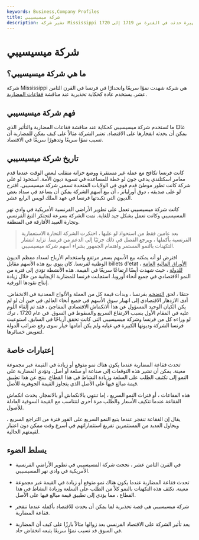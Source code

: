 ```yaml
---
keywords: Business,Company Profiles
title: شركة ميسيسيبي
description: تشير شركة Mississippi إلى مثال على فقاعة مضاربة شهيرة حدثت في الفترة من 1719 إلى 1720.
---
```


# شركة ميسيسيبي
## ما هي شركة ميسيسيبي؟

شركة Mississippi هي شركة شهدت نموًا سريعًا وانحدارًا في فرنسا في القرن الثامن عشر. يستخدم عادة كحكاية تحذيرية عند مناقشة [فقاعات المضاربة](/speculativebubble).

## فهم شركة ميسيسيبي

غالبًا ما تُستخدم شركة ميسيسيبي كحكاية عند مناقشة فقاعات المضاربة والتأثير الذي يمكن أن يحدثه انفجارها على الاقتصاد. تعتبر الشركة مثالاً على كيف يمكن للمضاربة أن تسبب نموًا سريعًا وتدهورًا سريعًا في الاقتصاد.

## تاريخ شركة ميسيسيبي

كانت فرنسا تكافح مع عملة غير مستقرة ووضع خزانة متقلب لبعض الوقت عندما قدم مغامر اسكتلندي يدعى جون لو خطة للمساعدة في تسوية ديون الأمة. استحوذ لو على شركة كانت تطور موطئ قدم قوي في الولايات المتحدة تسمى شركة ميسيسيبي. اقترح لو على صديقه ، دوق أورليانز ، أن بيع أسهم الشركة يمكن أن يساعد في سداد بعض الديون التي تكبدتها فرنسا في عهد الملك لويس الرابع عشر.

كانت شركة ميسيسيبي تعمل على تطوير الأراضي الفرنسية الأمريكية في وادي نهر المسيسيبي وكانت تعمل بشكل جيد للغاية. نمت الشركة بسرعة لتحتكر التبغ الفرنسي وتجارة العبيد الأفارقة في المنطقة.

> بعد عامين فقط من استحواذ لو عليها ، احتكرت الشركة التجارة الاستعمارية الفرنسية بأكملها ، ويرجع الفضل في ذلك جزئيًا إلى الدعم من فرنسا. تزايد انتشار التكهنات بالنمو المستمر واهتمام الجمهور بشراء أسهم شركة ميسيسيبي.

>

افترض لو أنه يمكنه بيع الأسهم بسعر مرتفع واستخدام الأرباح لسداد معظم الديون الوطنية لفرنسا. كان ينوي بيع هذه الأسهم مقابل billets d'etat ، [الأوراق المالية](/governmentsecurity) [العامة للدولة](/governmentsecurity) ، حيث شهدت أيضًا ارتفاعًا سريعًا في القيمة. هذه الأنشطة تؤدي إلى فترة من النمو الاقتصادي في جميع أنحاء أوروبا. استجابت فرنسا للمضاربة الإيجابية من خلال زيادة إنتاج نقودها الورقية.

حتمًا ، لحق [التضخم](/inflation) بفرنسا ، وبدأت قيمة كل من العملة والألواح المعدنية في الانخفاض. أدى الازدهار الاقتصادي إلى انهيار سوق الأسهم في جميع أنحاء العالم. في حين أن لو لم يكن الكيان الوحيد المسؤول عن هذا الانكماش الاقتصادي المفاجئ ، فقد تم إلقاء اللوم عليه في المقام الأول بسبب الارتفاع السريع والسقوط في السوق. في عام 1720 ، ترك لو وراءه كل من فرنسا وشركة ميسيسيبي التي كانت تحقق أرباحًا في السابق. استوعبت فرنسا الشركة وديونها الكبيرة في غيابه ولم يكن أمامها خيار سوى رفع ضرائب الدولة لتعويض خسائرها.

## إعتبارات خاصة

تحدث فقاعة المضاربة عندما يكون هناك نمو متوقع أو زيادة في القيمة عبر مجموعة معينة. يمكن أن تشير هذه التوقعات إلى صناعة أو سلعة أو أصل. وتؤدي المضاربة على النمو إلى تكثيف الطلب على السلعة وزيادة النشاط في هذا القطاع. ينتج عن هذا تطبيق قيمة مبالغ فيها على الأصل الذي يتجاوز القيمة الجوهرية للأصل.

هذه الفقاعات ، أو فترات النمو السريع ، إما تنتهي بالانكماش أو بالانفجار. يحدث انكماش الفقاعة عندما تتكيف الأسعار والطلب مرة أخرى لتتناسب مع القيمة السوقية العادلة للأصول.

يقال إن الفقاعة تنفجر عندما يتبع النمو السريع على الفور فترة من التراجع السريع ، ويحاول العديد من المستثمرين تفريغ استثماراتهم في أسرع وقت ممكن دون اعتبار لقيمتهم الحالية.

## يسلط الضوء

- في القرن الثامن عشر ، نجحت شركة المسيسيبي في تطوير الأراضي الفرنسية الأمريكية في وادي نهر المسيسيبي.

- تحدث فقاعة المضاربة عندما يكون هناك نمو متوقع أو زيادة في القيمة عبر مجموعة معينة. تكثف هذه التكهنات بالنمو كلاً من الطلب على السلعة وزيادة النشاط في هذا القطاع ، مما يؤدي إلى تطبيق قيمة مبالغ فيها على الأصل.

- شركة ميسيسيبي هي قصة تحذيرية لما يمكن أن يحدث للاقتصاد بأكمله عندما تنفجر فقاعة المضاربة.

- يعد تأثير الشركة على الاقتصاد الفرنسي بعد زوالها مثالاً بارزًا على كيف أن المضاربة في السوق قد تسبب نموًا سريعًا يتبعه انخفاض حاد.

